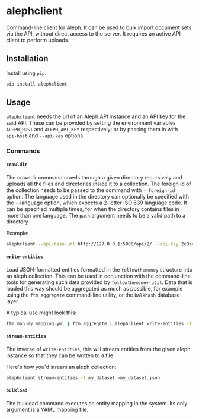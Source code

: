 # alephclient

Command-line client for Aleph. It can be used to bulk import document sets via
the API, without direct access to the server. It requires an active API client
to perform uploads.

## Installation

Install using `pip`.

```bash
pip install alephclient
```

## Usage

`alephclient` needs the url of an Aleph API instance and an API key for the said
API. These can be provided by setting the environment variables `ALEPH_HOST` and
`ALEPH_API_KEY` respectively; or by passing them in with `--api-host` and
`--api-key` options.

### Commands

#### `crawldir`

The crawldir command crawls through a given directory recursively and uploads
all the files and directories inside it to a collection. The foreign id of the
collection needs to be passed to the command with `--foreign-id` option. The
language used in the directory can optionally be specified with the --language
option, which expects a 2-letter ISO 639 language code. It can be specified
multiple times, for when the directory contains files in more than one language.
The `path` argument needs to be a valid path to a directory

Example:

```bash
alephclient --api-base-url http://127.0.0.1:5000/api/2/ --api-key 2c0ae66024f0403bb751207e54c5eb5d crawldir --foreign-id wikileaks-cable --category leak /Users/sunu/data/cable
```

#### `write-entities`

Load JSON-formatted entities formatted in the `followthemoney` structure into
an aleph collection. This can be used in conjunction with the command-line tools
for generating such data provided by `followthemoney-util`. Data that is loaded
this way should be aggregated as much as possible, for example using the
`ftm aggregate` command-line utility, or the `balkhash` database layer.

A typical use might look this:

```bash
ftm map my_mapping.yml | ftm aggregate | alephclient write-entities -f my_dataset
```

#### `stream-entities`

The inverse of `write-entities`, this will stream entities from the given aleph
instance so that they can be written to a file.

Here's how you'd stream an aleph collection:

```bash
alephclient stream-entities -f my_dataset >my_dataset.json
```

#### `bulkload`

The bulkload command executes an entity mapping in the system. Its only argument
is a YAML mapping file.
